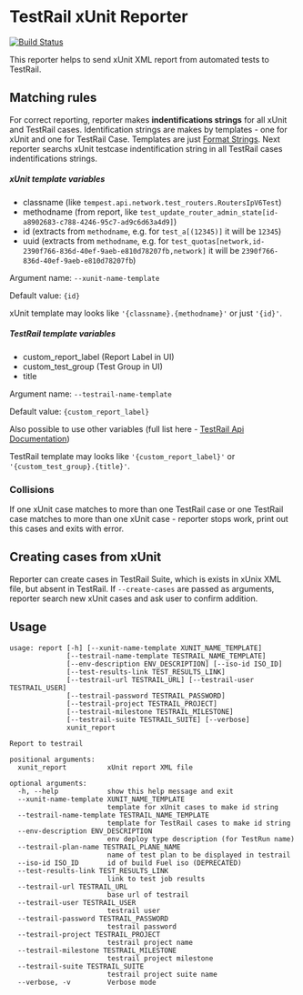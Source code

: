 # TestRail xUnit Reporter

[![Build Status](https://travis-ci.org/gdyuldin/testrail_reporter.svg?branch=master)](https://travis-ci.org/gdyuldin/testrail_reporter)

This reporter helps to send xUnit XML report from automated tests to TestRail.

## Matching rules

For correct reporting, reporter makes **indentifications strings** for all xUnit and TestRail cases. Identification strings are makes by templates - one for xUnit and one for TestRail Case. Templates are just [Format Strings](https://docs.python.org/2/library/string.html#format-string-syntax). Next reporter searchs xUnit testcase indentification string in all TestRail cases indentifications strings.

##### xUnit template variables

* classname (like `tempest.api.network.test_routers.RoutersIpV6Test`)
* methodname (from report, like `test_update_router_admin_state[id-a8902683-c788-4246-95c7-ad9c6d63a4d9]`)
* id (extracts from `methodname`, e.g. for `test_a[(12345)]` it will be `12345`)
* uuid (extracts from `methodname`, e.g. for `test_quotas[network,id-2390f766-836d-40ef-9aeb-e810d78207fb,network]` it will be `2390f766-836d-40ef-9aeb-e810d78207fb`)

Argument name: `--xunit-name-template`

Default value: `{id}`

xUnit template may looks like `'{classname}.{methodname}'` or just `'{id}'`.

##### TestRail template variables

* custom_report_label (Report Label in UI)
* custom_test_group (Test Group in UI)
* title


Argument name: `--testrail-name-template`

Default value:  `{custom_report_label}`

Also possible to use other variables (full list here - [TestRail Api Documentation](http://docs.gurock.com/testrail-api2/reference-cases#get_case))

TestRail template may looks like `'{custom_report_label}'` or `'{custom_test_group}.{title}'`.


### Collisions

If one xUnit case matches to more than one TestRail case or one TestRail case matches to more than one xUnit case - reporter stops work, print out this cases and exits with error.

## Creating cases from xUnit

Reporter can create cases in TestRail Suite, which is exists in xUnix XML file, but absent in TestRail. If `--create-cases` are passed as arguments, reporter search new xUnit cases and ask user to confirm addition.

## Usage

```
usage: report [-h] [--xunit-name-template XUNIT_NAME_TEMPLATE]
              [--testrail-name-template TESTRAIL_NAME_TEMPLATE]
              [--env-description ENV_DESCRIPTION] [--iso-id ISO_ID]
              [--test-results-link TEST_RESULTS_LINK]
              [--testrail-url TESTRAIL_URL] [--testrail-user TESTRAIL_USER]
              [--testrail-password TESTRAIL_PASSWORD]
              [--testrail-project TESTRAIL_PROJECT]
              [--testrail-milestone TESTRAIL_MILESTONE]
              [--testrail-suite TESTRAIL_SUITE] [--verbose]
              xunit_report

Report to testrail

positional arguments:
  xunit_report          xUnit report XML file

optional arguments:
  -h, --help            show this help message and exit
  --xunit-name-template XUNIT_NAME_TEMPLATE
                        template for xUnit cases to make id string
  --testrail-name-template TESTRAIL_NAME_TEMPLATE
                        template for TestRail cases to make id string
  --env-description ENV_DESCRIPTION
                        env deploy type description (for TestRun name)
  --testrail-plan-name TESTRAIL_PLANE_NAME
                        name of test plan to be displayed in testrail
  --iso-id ISO_ID       id of build Fuel iso (DEPRECATED)
  --test-results-link TEST_RESULTS_LINK
                        link to test job results
  --testrail-url TESTRAIL_URL
                        base url of testrail
  --testrail-user TESTRAIL_USER
                        testrail user
  --testrail-password TESTRAIL_PASSWORD
                        testrail password
  --testrail-project TESTRAIL_PROJECT
                        testrail project name
  --testrail-milestone TESTRAIL_MILESTONE
                        testrail project milestone
  --testrail-suite TESTRAIL_SUITE
                        testrail project suite name
  --verbose, -v         Verbose mode
```
